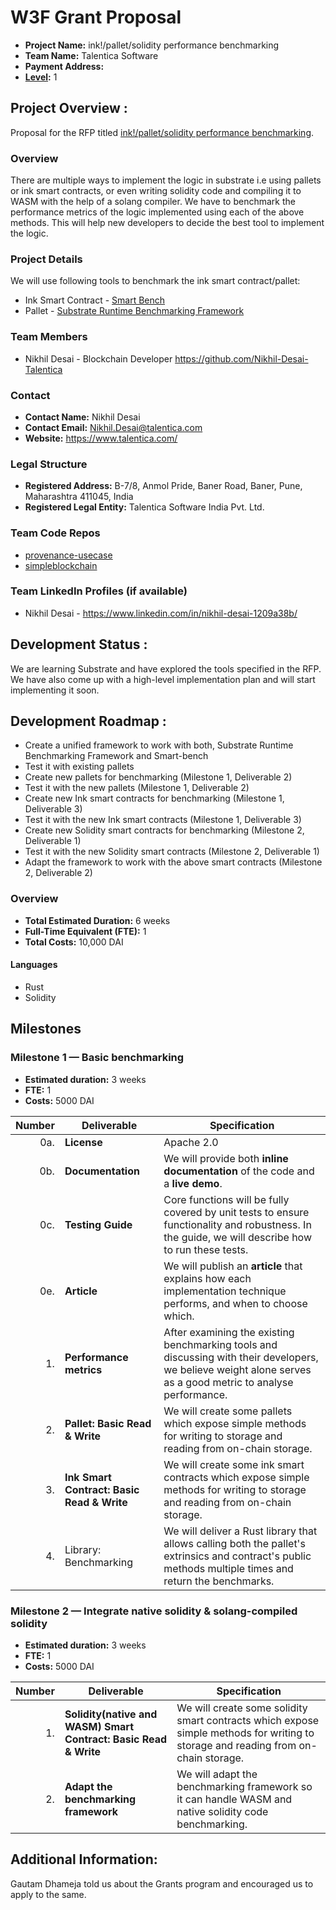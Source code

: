 # W3F Grant Proposal
- **Project Name:** ink!/pallet/solidity performance benchmarking
- **Team Name:** Talentica Software
- **Payment Address:** 
- **[Level](https://github.com/w3f/Grants-Program/tree/master#level_slider-levels):** 1

## Project Overview :
Proposal for the RFP titled [ink!/pallet/solidity performance benchmarking](https://github.com/w3f/Grants-Program/blob/master/docs/RFPs/Open/implementation-benchmarking.md).

### Overview
There are multiple ways to implement the logic in substrate i.e using pallets or ink smart contracts, or even writing solidity code and compiling it to WASM with the help of a solang compiler. We have to benchmark the performance metrics of the logic implemented using each of the above methods. This will help new developers to decide the best tool to implement the logic.

### Project Details

We will use following tools to benchmark the ink smart contract/pallet:
- Ink Smart Contract - [Smart Bench](https://github.com/paritytech/smart-bench)
- Pallet - [Substrate Runtime Benchmarking Framework](https://github.com/paritytech/substrate/tree/master/frame/benchmarking)

### Team Members
- Nikhil Desai - Blockchain Developer https://github.com/Nikhil-Desai-Talentica

### Contact
- **Contact Name:** Nikhil Desai
- **Contact Email:** Nikhil.Desai@talentica.com
- **Website:** https://www.talentica.com/

### Legal Structure
- **Registered Address:** B-7/8, Anmol Pride, Baner Road, Baner, Pune, Maharashtra 411045, India
- **Registered Legal Entity:** Talentica Software India Pvt. Ltd.

### Team Code Repos
- [provenance-usecase](https://github.com/TalenticaSoftware/provenance-usecase)
- [simpleblockchain](https://github.com/Talentica/simpleblockchain)

### Team LinkedIn Profiles (if available)
- Nikhil Desai - https://www.linkedin.com/in/nikhil-desai-1209a38b/

## Development Status :
We are learning Substrate and have explored the tools specified in the RFP. We have also come up with a high-level implementation plan and will start implementing it soon. 

## Development Roadmap :
- Create a unified framework to work with both, Substrate Runtime Benchmarking Framework and Smart-bench
- Test it with existing pallets
- Create new pallets for benchmarking (Milestone 1, Deliverable 2)
- Test it with the new pallets (Milestone 1, Deliverable 2)
- Create new Ink smart contracts for benchmarking (Milestone 1, Deliverable 3)
- Test it with the new Ink smart contracts (Milestone 1, Deliverable 3)
- Create new Solidity smart contracts for benchmarking (Milestone 2, Deliverable 1)
- Test it with the new Solidity smart contracts (Milestone 2, Deliverable 1)
- Adapt the framework to work with the above smart contracts (Milestone 2, Deliverable 2)

### Overview
- **Total Estimated Duration:** 6 weeks
- **Full-Time Equivalent (FTE):**  1 
- **Total Costs:** 10,000 DAI

#### Languages
- Rust
- Solidity

## Milestones


### Milestone 1 — Basic benchmarking
- **Estimated duration:** 3 weeks
- **FTE:** 1
- **Costs:** 5000 DAI


| Number | Deliverable | Specification |
| -----: | ----------- | ------------- |
| 0a. | **License** |Apache 2.0 |
| 0b. | **Documentation** | We will provide both **inline documentation** of the code and a **live demo**. |
| 0c. | **Testing Guide** | Core functions will be fully covered by unit tests to ensure functionality and robustness. In the guide, we will describe how to run these tests. |
| 0e. | **Article** | We will publish an **article** that explains how each implementation technique performs, and when to choose which. |
| 1.  | **Performance metrics** | After examining the existing benchmarking tools and discussing with their developers, we believe weight alone serves as a good metric to analyse performance.|
| 2.  | **Pallet: Basic Read & Write** | We will create some pallets which expose simple methods for writing to storage and reading from on-chain storage.|
| 3.  | **Ink Smart Contract: Basic Read & Write** | We will create some ink smart contracts which expose simple methods for writing to storage and reading from on-chain storage.|
| 4. | Library: Benchmarking | We will deliver a Rust library that allows calling both the pallet's extrinsics and contract's public methods multiple times and return the benchmarks.|



### Milestone 2 — Integrate native solidity & solang-compiled solidity
- **Estimated duration:** 3 weeks
- **FTE:**  1
- **Costs:** 5000 DAI


| Number | Deliverable | Specification |
| -----: | ----------- | ------------- |
| 1.  | **Solidity(native and WASM) Smart Contract: Basic Read & Write** | We will create some solidity smart contracts which expose simple methods for writing to storage and reading from on-chain storage.|
| 2.  | **Adapt the benchmarking framework** | We will adapt the benchmarking framework so it can handle WASM and native solidity code benchmarking.|


## Additional Information:
Gautam Dhameja told us about the Grants program and encouraged us to apply to the same.
